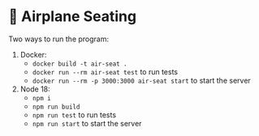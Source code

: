 # 🚀 Airplane Seating
Two ways to run the program:
1. Docker:
    - `docker build -t air-seat .`
    - `docker run --rm air-seat test` to run tests
    - `docker run --rm -p 3000:3000 air-seat start` to start the server
2. Node 18:
    - `npm i`
    - `npm run build`
    - `npm run test` to run tests
    - `npm run start` to start the server
